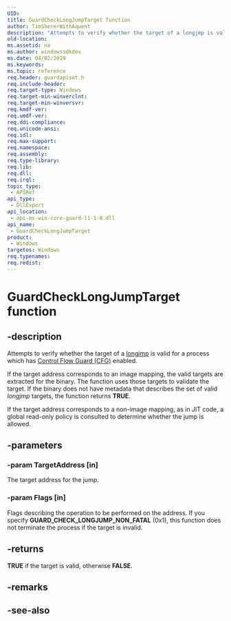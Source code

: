 ```yaml
---
UID: 
title: GuardCheckLongJumpTarget function
author: TimShererWithAquent
description: "Attempts to verify whether the target of a longjmp is valid."
old-location:
ms.assetid: na
ms.author: windowssdkdev
ms.date: 04/02/2019
ms.keywords: 
ms.topic: reference
req.header: guardapiset.h
req.include-header: 
req.target-type: Windows
req.target-min-winverclnt: 
req.target-min-winversvr: 
req.kmdf-ver: 
req.umdf-ver: 
req.ddi-compliance: 
req.unicode-ansi: 
req.idl: 
req.max-support: 
req.namespace: 
req.assembly: 
req.type-library: 
req.lib: 
req.dll: 
req.irql: 
topic_type:
 - APIRef
api_type:
 - DllExport
api_location:
 - api-ms-win-core-guard-l1-1-0.dll
api_name:
 - GuardCheckLongJumpTarget
product: 
 - Windows
targetos: Windows
req.typenames: 
req.redist: 
---
```


# GuardCheckLongJumpTarget function

## -description

Attempts to verify whether the target of a [longjmp](/cpp/c-runtime-library/reference/longjmp) is valid for a process which has [Control Flow Guard (CFG)](../secbp/control-flow-guard.md) enabled.

If the target address corresponds to an image mapping, the valid targets are extracted for the binary.
The function uses those targets to validate the target.
If the binary does not have metadata that describes the set of valid *longjmp* targets, the function returns **TRUE**.

If the target address corresponds to a non-image mapping, as in JIT code, a global read-only policy is consulted to determine whether the jump is allowed.

## -parameters

### -param TargetAddress [in]

The target address for the jump.

### -param Flags [in]

Flags describing the operation to be performed on the address.
If you specify **GUARD_CHECK_LONGJUMP_NON_FATAL** (0x1), this function does not terminate the process if the target is invalid.

## -returns

**TRUE** if the target is valid, otherwise **FALSE**.

## -remarks

## -see-also
